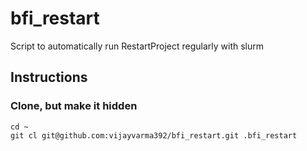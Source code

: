 # bfi_restart
Script to automatically run RestartProject regularly with slurm

## Instructions

### Clone, but make it hidden

```shell
cd ~
git cl git@github.com:vijayvarma392/bfi_restart.git .bfi_restart
```
